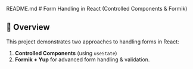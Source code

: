 README.md # Form Handling in React (Controlled Components & Formik)

## 📌 Overview
This project demonstrates two approaches to handling forms in React:
1. **Controlled Components** (using `useState`)
2. **Formik + Yup** for advanced form handling & validation.


